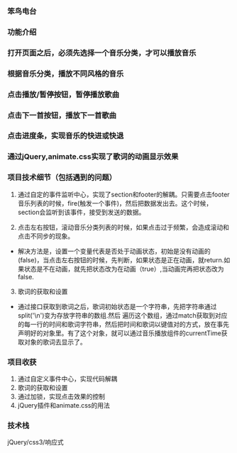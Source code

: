 ### 笨鸟电台

### 功能介绍
### 打开页面之后，必须先选择一个音乐分类，才可以播放音乐
### 根据音乐分类，播放不同风格的音乐
### 点击播放/暂停按钮，暂停播放歌曲
### 点击下一首按钮，播放下一首歌曲
### 点击进度条，实现音乐的快进或快退
### 通过jQuery,animate.css实现了歌词的动画显示效果

### 项目技术细节（包括遇到的问题）
1. 通过自定的事件监听中心，实现了section和footer的解耦。只需要点击footer音乐列表的时候，fire(触发一个事件)，然后把数据发出去。这个时候，section会监听到该事件，接受到发送的数据。

2. 点击左右按钮，滚动音乐分类列表的时候，如果点击过于频繁，会造成滚动和点击不同步的现象。
- 解决方法是，设置一个变量代表是否处于动画状态，初始是没有动画的(false)，当点击左右按钮的时候，先判断，如果状态是正在动画，就return.如果状态是不在动画，就先把状态改为在动画（true）,当动画完再把状态改为false.

3. 歌词的获取和设置
- 通过接口获取到歌词之后，歌词初始状态是一个字符串，先把字符串通过split('\n')变为存放字符串的数组.然后
遍历这个数组，通过match获取到对应的每一行的时间和歌词字符串，然后把时间和歌词以键值对的方式，放在事先声明好的对象里。有了这个对象，就可以通过音乐播放组件的currentTime获取对象的歌词去显示了。

### 项目收获
1. 通过自定义事件中心，实现代码解耦
2. 歌词的获取和设置
3. 通过加锁，实现点击效果的控制
4. jQuery插件和animate.css的用法

### 技术栈 
jQuery/css3/响应式